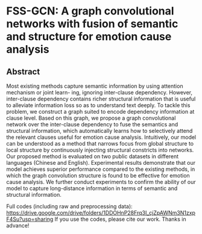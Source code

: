 FSS-GCN: A graph convolutional networks with fusion of semantic and structure for emotion cause analysis
===========
Abstract
---

Most existing methods capture semantic information by using attention mechanism or joint learn- ing, ignoring inter-clause dependency. However, inter-clause dependency contains richer structural information that is useful to alleviate information loss so as to understand text deeply. To tackle this problem, we construct a graph suited to encode dependency information at clause level. Based on this graph, we propose a graph convolutional network over the inter-clause dependency to fuse the semantics and structural information, which automatically learns how to selectively attend the relevant clauses useful for emotion cause analysis. Intuitively, our model can be understood as a method that narrows focus from global structure to local structure by continuously injecting structural constricts into networks. Our proposed method is evaluated on two public datasets in different languages (Chinese and English). Experimental results demonstrate that our model achieves superior performance compared to the existing methods, in which the graph convolution structure is found to be effective for emotion cause analysis. We further conduct experiments to confirm the ability of our model to capture long-distance information in terms of semantic and structural information.


Full codes (including raw and preprocessing data): https://drive.google.com/drive/folders/1DDOHnP28Frq3I_cjZpAWNm3N1zxpF4Su?usp=sharing
If you use the codes, please cite our work. Thanks in advance!
